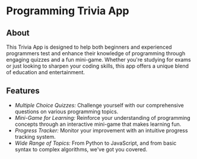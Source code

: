 # Programming Trivia App

## About
This Trivia App is designed to help both beginners and experienced programmers test and enhance their knowledge of programming through engaging quizzes and a fun mini-game. Whether you're studying for exams or just looking to sharpen your coding skills, this app offers a unique blend of education and entertainment.

## Features
- *Multiple Choice Quizzes:* Challenge yourself with our comprehensive questions on various programming topics.
- *Mini-Game for Learning:* Reinforce your understanding of programming concepts through an interactive mini-game that makes learning fun.
- *Progress Tracker:* Monitor your improvement with an intuitive progress tracking system.
- *Wide Range of Topics:* From Python to JavaScript, and from basic syntax to complex algorithms, we've got you covered.